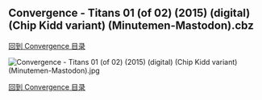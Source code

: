 ## Convergence - Titans 01 (of 02) (2015) (digital) (Chip Kidd variant) (Minutemen-Mastodon).cbz


[回到 Convergence 目录](https://github.com/alicewish/markdown/blob/master/series/Convergence.md)


![Convergence - Titans 01 (of 02) (2015) (digital) (Chip Kidd variant) (Minutemen-Mastodon).jpg](https://wx1.sinaimg.cn/large/6a9fdecagy1fqg4bmxxcpj21jb2cwgxj.jpg)

[回到 Convergence 目录](https://github.com/alicewish/markdown/blob/master/series/Convergence.md)

